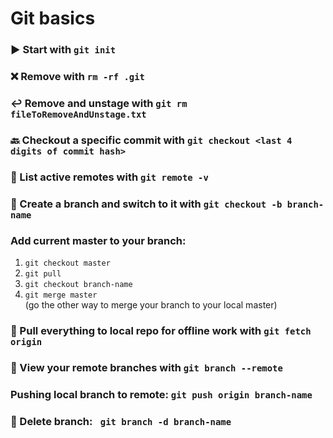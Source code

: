 # Git basics

### ▶️ Start with `git init`  

### ❌ Remove with `rm -rf .git`  

### ↩️ Remove and unstage with `git rm fileToRemoveAndUnstage.txt`  

### 🔙 Checkout a specific commit with `git checkout <last 4 digits of commit hash>`  

### 📝 List active remotes with `git remote -v`  

### 🔂 Create a branch and switch to it with `git checkout -b branch-name`  

### Add current master to your branch:
1. `git checkout master`  
2. `git pull`  
3. `git checkout branch-name`  
4. `git merge master`  
(go the other way to merge your branch to your local master)  

### 📌 Pull everything to local repo for offline work with `git fetch origin`  

### 🔭 View your remote branches with `git branch --remote`  

### Pushing local branch to remote: `git push origin branch-name`  

### 🔫 Delete branch: ` git branch -d branch-name`  


